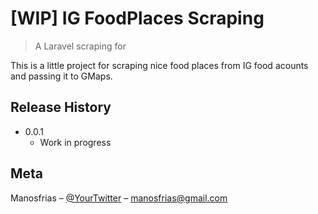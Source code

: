 # [WIP] IG FoodPlaces Scraping
> A Laravel scraping for

This is a little project for scraping nice food places from IG food acounts and passing it to GMaps.

## Release History

* 0.0.1
    * Work in progress

## Meta

Manosfrias – [@YourTwitter](https://twitter.com/manosfrias) – manosfrias@gmail.com

